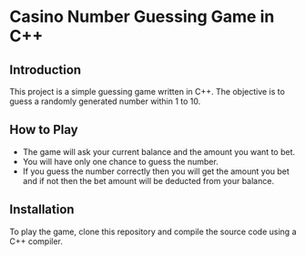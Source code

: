 # Casino Number Guessing Game in C++

## Introduction
This project is a simple guessing game written in C++. The objective is to guess a randomly generated number within 1 to 10.

## How to Play
- The game will ask your current balance and the amount you want to bet.
- You will have only one chance to guess the number.
- If you guess the number correctly then you will get the amount you bet and if not then the bet amount will be deducted from your balance.

## Installation
To play the game, clone this repository and compile the source code using a C++ compiler.
